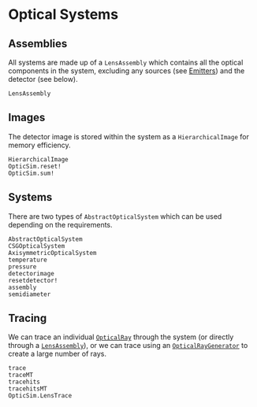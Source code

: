 # Optical Systems

## Assemblies

All systems are made up of a `LensAssembly` which contains all the optical components in the system, excluding any sources (see [Emitters](@ref)) and the detector (see below).

```@docs
LensAssembly
```

## Images

The detector image is stored within the system as a `HierarchicalImage` for memory efficiency.

```@docs
HierarchicalImage
OpticSim.reset!
OpticSim.sum!
```

## Systems

There are two types of `AbstractOpticalSystem` which can be used depending on the requirements.

```@docs
AbstractOpticalSystem
CSGOpticalSystem
AxisymmetricOpticalSystem
temperature
pressure
detectorimage
resetdetector!
assembly
semidiameter
```

## Tracing

We can trace an individual [`OpticalRay`](@ref) through the system (or directly through a [`LensAssembly`](@ref)), or we can trace using an [`OpticalRayGenerator`](@ref) to create a large number of rays.

```@docs
trace
traceMT
tracehits
tracehitsMT
OpticSim.LensTrace
```
